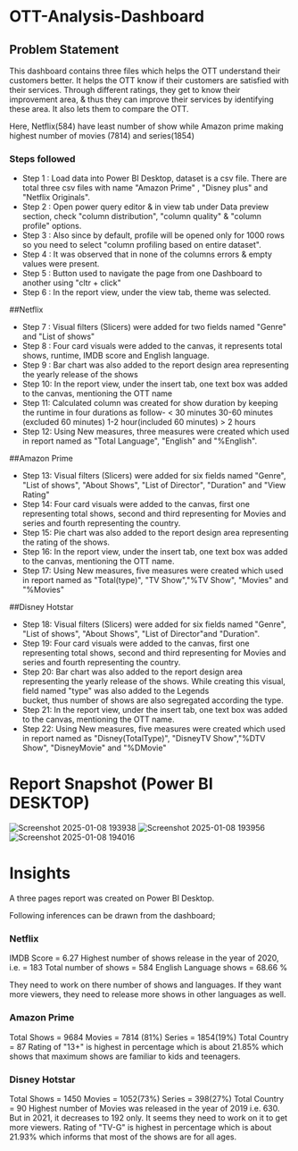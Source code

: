# OTT-Analysis-Dashboard

## Problem Statement

This dashboard contains three files which helps the OTT understand their customers better. It helps the OTT know if their customers are satisfied with their services. Through different ratings, they get to know their improvement area, & thus they can improve their services by identifying these area. It also lets them to compare the OTT.

Here, Netflix(584) have least number of show while Amazon prime making highest number of movies (7814) and series(1854)

### Steps followed 

- Step 1 : Load data into Power BI Desktop, dataset is a csv file. There are total three csv files with name "Amazon Prime" , "Disney plus" and "Netflix Originals". 
- Step 2 : Open power query editor & in view tab under Data preview section, check "column distribution", "column quality" & "column profile" options.
- Step 3 : Also since by default, profile will be opened only for 1000 rows so you need to select "column profiling based on entire dataset".
- Step 4 : It was observed that in none of the columns errors & empty values were present.
- Step 5 : Button used to navigate the page from one Dashboard to another using "cltr + click" 
- Step 6 : In the report view, under the view tab, theme was selected. 

##Netflix

- Step 7 : Visual filters (Slicers) were added for two fields named "Genre" and "List of shows"
- Step 8 : Four card visuals were added to the canvas, it represents total shows, runtime, IMDB score and English language. 
- Step 9 : Bar chart was also added to the report design area representing the yearly release of the shows
- Step 10: In the report view, under the insert tab, one text box was added to the canvas, mentioning the OTT name
- Step 11: Calculated column was created for show duration by keeping the runtime in four durations as follow- 
           < 30 minutes 
             30-60 minutes (excluded 60 minutes)
             1-2 hour(included 60 minutes)
           > 2 hours 
- Step 12: Using New measures, three measures were created which used in report named as "Total Language", "English" and "%English".


##Amazon Prime

- Step 13: Visual filters (Slicers) were added for six fields named "Genre", "List of shows", "About Shows", "List of Director", "Duration" and "View Rating" 
- Step 14: Four card visuals were added to the canvas, first one representing total shows, second and third representing for Movies and series and fourth representing the country.
- Step 15: Pie chart was also added to the report design area representing the rating of the shows.
- Step 16: In the report view, under the insert tab, one text box was added to the canvas, mentioning the OTT name.
- Step 17: Using New measures, five measures were created which used in report named as "Total(type)", "TV Show","%TV Show", "Movies" and "%Movies"


##Disney Hotstar

- Step 18: Visual filters (Slicers) were added for six fields named "Genre", "List of shows", "About Shows", "List of Director"and "Duration". 
- Step 19: Four card visuals were added to the canvas, first one representing total shows, second and third representing for Movies and series and fourth representing the country.
- Step 20: Bar chart was also added to the report design area representing the yearly release of the shows. While creating this visual, field named "type" was also added to the Legends                   
           bucket, thus number of shows are also segregated according the type.
- Step 21: In the report view, under the insert tab, one text box was added to the canvas, mentioning the OTT name.
- Step 22: Using New measures, five measures were created which used in report named as "Disney(TotalType)", "DisneyTV Show","%DTV Show", "DisneyMovie" and "%DMovie"


# Report Snapshot (Power BI DESKTOP)

 ![Screenshot 2025-01-08 193938](https://github.com/user-attachments/assets/91720774-40b7-4888-884b-a66473084caf)
 ![Screenshot 2025-01-08 193956](https://github.com/user-attachments/assets/78fa231d-7b15-4db2-a69c-947f5c8f2dde)
![Screenshot 2025-01-08 194016](https://github.com/user-attachments/assets/3c905ad7-39c8-4e87-87a9-78d29c4e8a3e)

# Insights


A three pages report was created on Power BI Desktop.


Following inferences can be drawn from the dashboard;

### Netflix
 
IMDB Score = 6.27
Highest number of shows release in the year of 2020, i.e. = 183
Total number of shows = 584
English Language shows = 68.66 %

They need to work on there number of shows and languages. If they want more viewers, they need to release more shows in other languages as well. 


### Amazon Prime 

Total Shows = 9684
Movies = 7814 (81%)
Series = 1854(19%)
Total Country = 87
Rating of "13+" is highest in percentage which is about 21.85% which shows that maximum shows are familiar to kids and teenagers. 


### Disney Hotstar

Total Shows = 1450
Movies = 1052(73%)
Series = 398(27%)
Total Country = 90
Highest number of Movies was released in the year of 2019 i.e. 630. But in 2021, it decreases to 192 only. It seems they need to work on it to get more viewers.
Rating of "TV-G" is highest in percentage which is about 21.93% which informs that most of the shows are for all ages.  
